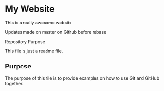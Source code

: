 # My Website

This is a really awesome website

Updates made on master on Github before rebase

 Repository Purpose

This file is just a readme file.

## Purpose

The purpose of this file is to provide examples on how to use Git and GitHub together.
